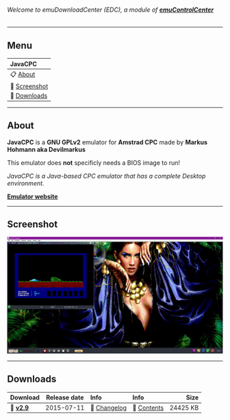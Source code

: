 ###### Welcome to emuDownloadCenter (EDC), a module of [**emuControlCenter**](https://github.com/PhoenixInteractiveNL/emuControlCenter/wiki/)
***
## Menu
| **JavaCPC** |
|:---------|
| :clipboard: [About](#about) |
| :sunrise: [Screenshot](#screenshot) |
| :floppy_disk: [Downloads](#downloads) |
***
## About
**JavaCPC** is a **GNU GPLv2** emulator for **Amstrad CPC** made by **Markus Hohmann aka Devilmarkus**

This emulator does **not** specificly needs a BIOS image to run!

_JavaCPC is a Java-based CPC emulator that has a complete Desktop environment._

[**Emulator website**](http://cpc-live.com/news.php)
***
## Screenshot
![](https://raw.githubusercontent.com/PhoenixInteractiveNL/edc-masterhook/master/downloadhooks/javacpc/javacpc_screen.jpg)
***
## Downloads
| Download | Release date  | Info       | Info       | Size       |
|:---------|:-------------:|:-----------|:-----------|-----------:|
| :floppy_disk: [**v2.9**](https://github.com/PhoenixInteractiveNL/edc-repo0002/raw/master/javacpc/2.9.7z) | 2015-07-11 | :page_facing_up: [Changelog](https://github.com/PhoenixInteractiveNL/edc-repo0002/blob/master/javacpc/2.9_changelog.txt) | :mag_right: [Contents](https://github.com/PhoenixInteractiveNL/edc-repo0002/blob/master/javacpc/2.9_contents.txt) | 24425 KB |
